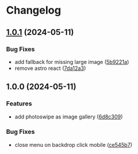 # Changelog

## [1.0.1](https://github.com/c0un7-z3r0/livgb.de/compare/v1.0.0...v1.0.1) (2024-05-11)


### Bug Fixes

* add fallback for missing large image ([5b9221a](https://github.com/c0un7-z3r0/livgb.de/commit/5b9221a352b4c3e3edeaf34f5076b334aa0b7893))
* remove astro react ([7da12a3](https://github.com/c0un7-z3r0/livgb.de/commit/7da12a377f62f3b49082e39503ecb412a0f901d7))

## 1.0.0 (2024-05-11)


### Features

* add photoswipe as image gallery ([6d8c309](https://github.com/c0un7-z3r0/livgb.de/commit/6d8c3092a2a56a7c8297455f64912791b8c47c18))


### Bug Fixes

* close menu on backdrop click mobile ([ce545b7](https://github.com/c0un7-z3r0/livgb.de/commit/ce545b78f8f59261942b0cf73d86dd494076a8a1))
